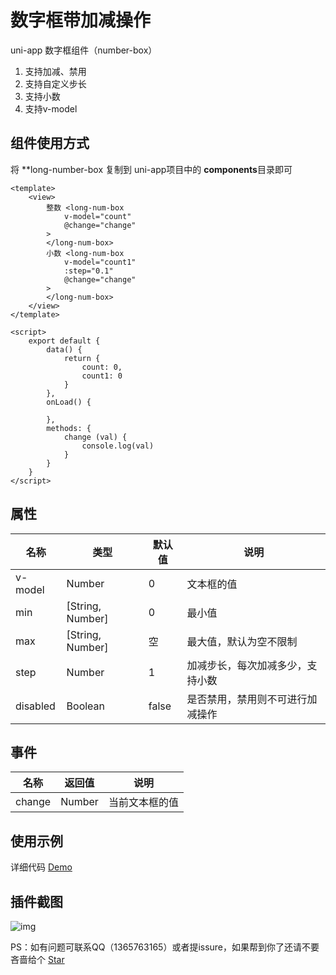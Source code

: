 # 数字框带加减操作
uni-app 数字框组件（number-box）

1. 支持加减、禁用
2. 支持自定义步长
3. 支持小数
4. 支持v-model



## 组件使用方式

将 **long-number-box 复制到 uni-app项目中的 **components**目录即可

```vue
<template>
	<view>
		整数 <long-num-box 
			v-model="count"
			@change="change"
		>
		</long-num-box>
		小数 <long-num-box
			v-model="count1"
			:step="0.1"
			@change="change"
		>
		</long-num-box>
	</view>
</template>

<script>
	export default {
		data() {
			return {
				count: 0,
				count1: 0
			}
		},
		onLoad() {

		},
		methods: {
			change (val) {
				console.log(val)
			}
		}
	}
</script>

```



## 属性

| 名称     | 类型             | 默认值 | 说明                             |
| -------- | ---------------- | ------ | -------------------------------- |
| v-model  | Number           | 0      | 文本框的值                       |
| min      | [String, Number] | 0      | 最小值                           |
| max      | [String, Number] | 空     | 最大值，默认为空不限制           |
| step     | Number           | 1      | 加减步长，每次加减多少，支持小数 |
| disabled | Boolean          | false  | 是否禁用，禁用则不可进行加减操作 |

## 事件

| 名称   | 返回值 | 说明           |
| ------ | ------ | -------------- |
| change | Number | 当前文本框的值 |

## 使用示例

详细代码 [Demo](https://github.com/songhailong8174/number-box)

## 插件截图

![img](https://cdn.jsdelivr.net/gh/songhailong8174/images/img/number-box.png)


PS：如有问题可联系QQ（1365763165）或者提issure，如果帮到你了还请不要吝啬给个 [Star](https://github.com/songhailong8174/number-box)


